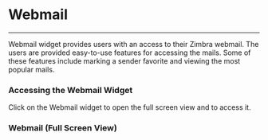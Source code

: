 # Webmail


---



Webmail widget provides users with an access to their Zimbra webmail. The users are provided easy-to-use features for accessing the mails. Some of these features include marking a sender favorite and viewing the most popular mails.

### Accessing the Webmail Widget
Click on the Webmail widget to open the full screen view and to access it.
### Webmail (Full Screen View)
